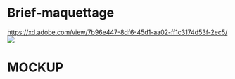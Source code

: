 # Brief-maquettage
https://xd.adobe.com/view/7b96e447-8df6-45d1-aa02-ff1c3174d53f-2ec5/
<img src ="Mockup.png"><h1>MOCKUP<h1><img>

